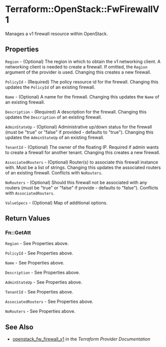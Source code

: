 # Terraform::OpenStack::FwFirewallV1

Manages a v1 firewall resource within OpenStack.

## Properties

`Region` - (Optional) The region in which to obtain the v1 networking client. A networking client is needed to create a firewall. If omitted, the `Region` argument of the provider is used. Changing this creates a new firewall.

`PolicyId` - (Required) The policy resource id for the firewall. Changing this updates the `PolicyId` of an existing firewall.

`Name` - (Optional) A name for the firewall. Changing this updates the `Name` of an existing firewall.

`Description` - (Required) A description for the firewall. Changing this updates the `Description` of an existing firewall.

`AdminStateUp` - (Optional) Administrative up/down status for the firewall (must be "true" or "false" if provided - defaults to "true"). Changing this updates the `AdminStateUp` of an existing firewall.

`TenantId` - (Optional) The owner of the floating IP. Required if admin wants to create a firewall for another tenant. Changing this creates a new firewall.

`AssociatedRouters` - (Optional) Router(s) to associate this firewall instance with. Must be a list of strings. Changing this updates the associated routers of an existing firewall. Conflicts with `NoRouters`.

`NoRouters` - (Optional) Should this firewall not be associated with any routers (must be "true" or "false" if provide - defaults to "false"). Conflicts with `AssociatedRouters`.

`ValueSpecs` - (Optional) Map of additional options.


## Return Values

### Fn::GetAtt

`Region` - See Properties above.

`PolicyId` - See Properties above.

`Name` - See Properties above.

`Description` - See Properties above.

`AdminStateUp` - See Properties above.

`TenantId` - See Properties above.

`AssociatedRouters` - See Properties above.

`NoRouters` - See Properties above.

## See Also

* [openstack_fw_firewall_v1](https://www.terraform.io/docs/providers/openstack/r/fw_firewall_v1.html) in the _Terraform Provider Documentation_